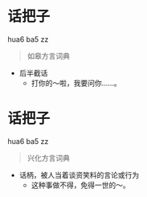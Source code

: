 # 话把子
hua6 ba5 zz
> 如皋方言词典
- 后半截话
  - 打你的～啦，我要问你……。

# 话把子
hua6 ba5 zz
> 兴化方言词典
- 话柄，被人当着谈资笑料的言论或行为
  - 这种事做不得，免得一世的～。
